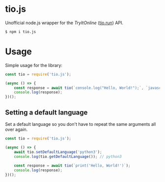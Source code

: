 # tio.js

Unofficial node.js wrapper for the *TryItOnline* \([tio.run](https://tio.run)\) API.

```bash
$ npm i tio.js
```

# Usage
Simple usage for the library:

```js
const tio = require('tio.js');

(async () => {
    const response = await tio(`console.log("Hello, World!");`, `javascript-node`);
    console.log(response);
})();
```

## Setting a default language
Set a default language so you don't have to repeat the same arguments all over again.

```js
const tio = require('tio.js');

(async () => {
    await tio.setDefaultLanguage('python3');
    console.log(tio.getDefaultLanguage()); // python3
    
    const response = await tio(`print('Hello, World!')`);
    console.log(response);
})();
```